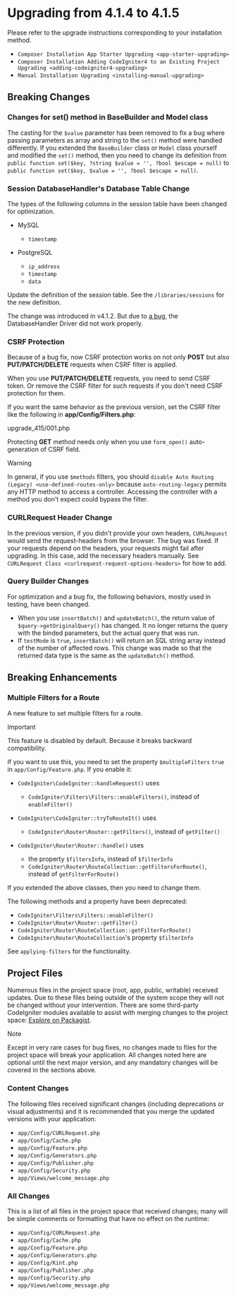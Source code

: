 # Upgrading from 4.1.4 to 4.1.5

Please refer to the upgrade instructions corresponding to your
installation method.

- `Composer Installation App Starter Upgrading <app-starter-upgrading>`
- `Composer Installation Adding CodeIgniter4 to an Existing Project Upgrading <adding-codeigniter4-upgrading>`
- `Manual Installation Upgrading <installing-manual-upgrading>`

<div class="contents" local="" depth="2">

</div>

## Breaking Changes

### Changes for set() method in BaseBuilder and Model class

The casting for the `$value` parameter has been removed to fix a bug
where passing parameters as array and string to the `set()` method were
handled differently. If you extended the `BaseBuilder` class or `Model`
class yourself and modified the `set()` method, then you need to change
its definition from
`public function set($key, ?string $value = '', ?bool $escape = null)`
to `public function set($key, $value = '', ?bool $escape = null)`.

### Session DatabaseHandler's Database Table Change

The types of the following columns in the session table have been
changed for optimization.

- MySQL  
  - `timestamp`

- PostgreSQL  
  - `ip_address`
  - `timestamp`
  - `data`

Update the definition of the session table. See the
`/libraries/sessions` for the new definition.

The change was introduced in v4.1.2. But due to [a
bug](https://github.com/codeigniter4/CodeIgniter4/issues/4807), the
DatabaseHandler Driver did not work properly.

### CSRF Protection

Because of a bug fix, now CSRF protection works on not only **POST** but
also **PUT/PATCH/DELETE** requests when CSRF filter is applied.

When you use **PUT/PATCH/DELETE** requests, you need to send CSRF token.
Or remove the CSRF filter for such requests if you don't need CSRF
protection for them.

If you want the same behavior as the previous version, set the CSRF
filter like the following in **app/Config/Filters.php**:

<div class="literalinclude">

upgrade_415/001.php

</div>

Protecting **GET** method needs only when you use `form_open()`
auto-generation of CSRF field.

> [!WARNING]
> In general, if you use `$methods` filters, you should
> `disable Auto Routing (Legacy) <use-defined-routes-only>` because
> `auto-routing-legacy` permits any HTTP method to access a controller.
> Accessing the controller with a method you don't expect could bypass
> the filter.

### CURLRequest Header Change

In the previous version, if you didn't provide your own headers,
`CURLRequest` would send the request-headers from the browser. The bug
was fixed. If your requests depend on the headers, your requests might
fail after upgrading. In this case, add the necessary headers manually.
See `CURLRequest Class <curlrequest-request-options-headers>` for how to
add.

### Query Builder Changes

For optimization and a bug fix, the following behaviors, mostly used in
testing, have been changed.

- When you use `insertBatch()` and `updateBatch()`, the return value of
  `$query->getOriginalQuery()` has changed. It no longer returns the
  query with the binded parameters, but the actual query that was run.
- If `testMode` is `true`, `insertBatch()` will return an SQL string
  array instead of the number of affected rows. This change was made so
  that the returned data type is the same as the `updateBatch()` method.

## Breaking Enhancements

### Multiple Filters for a Route

A new feature to set multiple filters for a route.

> [!IMPORTANT]
> This feature is disabled by default. Because it breaks backward
> compatibility.

If you want to use this, you need to set the property `$multipleFilters`
`true` in `app/Config/Feature.php`. If you enable it:

- `CodeIgniter\CodeIgniter::handleRequest()` uses  
  - `CodeIgniter\Filters\Filters::enableFilters()`, instead of
    `enableFilter()`

- `CodeIgniter\CodeIgniter::tryToRouteIt()` uses  
  - `CodeIgniter\Router\Router::getFilters()`, instead of `getFilter()`

- `CodeIgniter\Router\Router::handle()` uses  
  - the property `$filtersInfo`, instead of `$filterInfo`
  - `CodeIgniter\Router\RouteCollection::getFiltersForRoute()`, instead
    of `getFilterForRoute()`

If you extended the above classes, then you need to change them.

The following methods and a property have been deprecated:

- `CodeIgniter\Filters\Filters::enableFilter()`
- `CodeIgniter\Router\Router::getFilter()`
- `CodeIgniter\Router\RouteCollection::getFilterForRoute()`
- `CodeIgniter\Router\RouteCollection`'s property `$filterInfo`

See `applying-filters` for the functionality.

## Project Files

Numerous files in the project space (root, app, public, writable)
received updates. Due to these files being outside of the system scope
they will not be changed without your intervention. There are some
third-party CodeIgniter modules available to assist with merging changes
to the project space: [Explore on
Packagist](https://packagist.org/explore/?query=codeigniter4%20updates).

> [!NOTE]
> Except in very rare cases for bug fixes, no changes made to files for
> the project space will break your application. All changes noted here
> are optional until the next major version, and any mandatory changes
> will be covered in the sections above.

### Content Changes

The following files received significant changes (including deprecations
or visual adjustments) and it is recommended that you merge the updated
versions with your application:

- `app/Config/CURLRequest.php`
- `app/Config/Cache.php`
- `app/Config/Feature.php`
- `app/Config/Generators.php`
- `app/Config/Publisher.php`
- `app/Config/Security.php`
- `app/Views/welcome_message.php`

### All Changes

This is a list of all files in the project space that received changes;
many will be simple comments or formatting that have no effect on the
runtime:

- `app/Config/CURLRequest.php`
- `app/Config/Cache.php`
- `app/Config/Feature.php`
- `app/Config/Generators.php`
- `app/Config/Kint.php`
- `app/Config/Publisher.php`
- `app/Config/Security.php`
- `app/Views/welcome_message.php`
